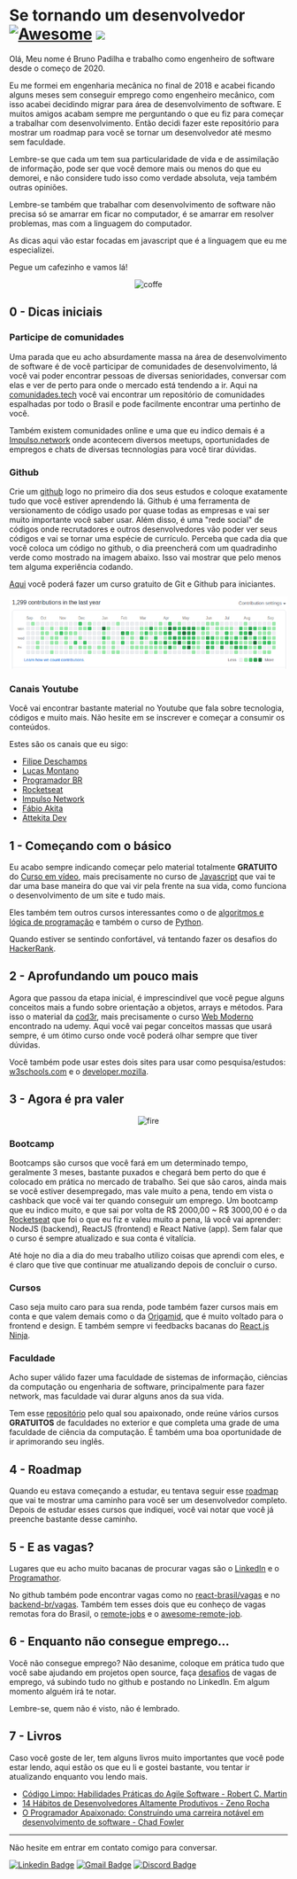 # Se tornando um desenvolvedor [![Awesome](https://cdn.rawgit.com/sindresorhus/awesome/d7305f38d29fed78fa85652e3a63e154dd8e8829/media/badge.svg)](https://github.com/sindresorhus/awesome#readme) [![](https://img.shields.io/twitter/follow/brpadilha.svg?style=social)](https://twitter.com/intent/follow?screen_name=brpadilha)



Olá, Meu nome é Bruno Padilha e trabalho como engenheiro de software desde o começo de 2020.

Eu me formei em engenharia mecânica no final de 2018 e acabei ficando alguns meses sem conseguir emprego como engenheiro mecânico, com isso
acabei decidindo migrar para área de desenvolvimento de software. E muitos amigos acabam sempre me perguntando o que eu
fiz para começar a trabalhar com desenvolvimento.
Então decidi fazer este repositório para mostrar um roadmap para você se tornar um desenvolvedor até mesmo sem faculdade.

Lembre-se que cada um tem sua particularidade de vida e de assimilação de informação, pode ser que você demore mais ou menos do que eu demorei, e não considere tudo isso como verdade absoluta, veja também outras opiniões.

Lembre-se também que trabalhar com desenvolvimento de software não precisa só se amarrar em ficar no computador, é se amarrar em resolver problemas, mas com a linguagem do computador.

As dicas aqui vão estar focadas em javascript que é a linguagem que eu me especializei.

Pegue um cafezinho e vamos lá!

<center>

![coffe](https://media2.giphy.com/avatars/good-morning/mBgOAyM6ww8i.gif)

</center>

## 0 - Dicas iniciais

### Participe de comunidades

Uma parada que eu acho absurdamente massa na área de desenvolvimento de software
é de você participar de comunidades de desenvolvimento, lá você
vai poder encontrar pessoas de diversas senioridades, conversar com elas e ver de perto para onde o mercado está tendendo a ir.
Aqui na [comunidades.tech](https://comunidades.tech/) você vai encontrar um repositório de comunidades espalhadas por todo o Brasil e pode facilmente encontrar uma pertinho de você.

Também existem comunidades online e uma que eu indico demais é a [Impulso.network](https://impulser.me/Uexw0m) onde acontecem diversos meetups,
oportunidades de empregos e chats de diversas tecnnologias para você tirar dúvidas.

### Github

Crie um [github](https://github.com) logo no primeiro dia dos seus estudos e coloque exatamente tudo que você estiver aprendendo lá. Github é uma ferramenta de versionamento de código usado por quase todas as empresas e vai ser muito importante você saber usar.
Além disso, é uma "rede social" de códigos onde recrutadores e outros desenvolvedores vão poder ver seus códigos e vai se tornar uma espécie de currículo. Perceba que cada dia que você coloca um código no github,
o dia preencherá com um quadradinho verde como mostrado na imagem abaixo. Isso vai mostrar que pelo menos tem alguma experiência codando.

[Aqui](https://www.udemy.com/course/git-e-github-para-iniciantes/) você poderá fazer um curso gratuito de Git e Github para iniciantes.

![github-contribuitions](assets/github-contributions.png)

### Canais Youtube

Você vai encontrar bastante material no Youtube que fala sobre tecnologia, códigos e muito mais. Não hesite em se inscrever e começar a consumir os conteúdos.

Estes são os canais que eu sigo:

- [Filipe Deschamps](https://www.youtube.com/channel/UCU5JicSrEM5A63jkJ2QvGYw)
- [Lucas Montano](https://www.youtube.com/channel/UCyHOBY6IDZF9zOKJPou2Rgg)
- [Programador BR](https://www.youtube.com/channel/UCrdgeUeCll2QKmqmihIgKBQ)
- [Rocketseat](https://www.youtube.com/channel/UCSfwM5u0Kce6Cce8_S72olg)
- [Impulso Network](https://www.youtube.com/channel/UChfPxID6Mi1GL3-o4ede6Ew)
- [Fábio Akita](https://www.youtube.com/user/AkitaOnRails)
- [Attekita Dev](https://www.youtube.com/channel/UCetRsdZxDQDcgVDJd6erz6g)

## 1 - Começando com o básico

Eu acabo sempre indicando começar pelo material totalmente **GRATUITO** do [Curso em vídeo](https://www.youtube.com/user/cursosemvideo), mais precisamente no curso de [Javascript](https://www.youtube.com/playlist?list=PLHz_AreHm4dlsK3Nr9GVvXCbpQyHQl1o1) que vai te dar uma base
maneira do que vai vir pela frente na sua vida, como funciona o desenvolvimento de um site e tudo mais.

Eles também tem outros cursos interessantes como o de [algoritmos e lógica de programação](https://www.youtube.com/watch?v=8mei6uVttho&list=PLtcmVcOuK65yUfMiVHiNCmKaAk3n333d9&ab_channel=CursoemV%C3%ADdeo) e também o curso de
[Python](https://www.youtube.com/watch?v=S9uPNppGsGo&list=PLvE-ZAFRgX8hnECDn1v9HNTI71veL3oW0).

Quando estiver se sentindo confortável, vá tentando fazer os desafios do [HackerRank](https://www.hackerrank.com/dashboard).

## 2 - Aprofundando um pouco mais

Agora que passou da etapa inicial, é imprescindível que você pegue alguns conceitos
mais a fundo sobre orientação a objetos, arrays e métodos. Para isso o material da [cod3r](https://www.cod3r.com.br/), mais precisamente o curso [Web Moderno](https://www.udemy.com/course/curso-web/) encontrado
na udemy. Aqui você vai pegar conceitos massas que usará sempre, é um ótimo
curso onde você poderá olhar sempre que tiver dúvidas.

Você também pode usar estes dois sites para usar como pesquisa/estudos: [w3schools.com](https://www.w3schools.com/) e o [developer.mozilla](https://developer.mozilla.org/pt-BR/docs/Web).

## 3 - Agora é pra valer

<center>

![fire](https://media1.giphy.com/media/13HgwGsXF0aiGY/giphy.gif)

</center>

### Bootcamp

Bootcamps são cursos que você fará em um determinado tempo, geralmente 3 meses, bastante puxados e chegará bem perto do que é colocado em prática no mercado de trabalho.
Sei que são caros, ainda mais se você estiver desempregado, mas vale muito a pena, tendo em vista o cashback que você vai ter quando conseguir um emprego.
Um bootcamp que eu indico muito, e que sai por volta de R$ 2000,00 ~ R$ 3000,00 é o da [Rocketseat](https://rocketseat.com.br/) que foi o que eu fiz e valeu muito a pena, lá você vai aprender: NodeJS (backend), ReactJS (frontend) e React Native (app).
Sem falar que o curso é sempre atualizado e sua conta é vitalícia.

Até hoje no dia a dia do meu trabalho utilizo coisas que aprendi com eles, e é claro que tive que continuar me atualizando depois de concluir o curso.

### Cursos

Caso seja muito caro para sua renda, pode também fazer cursos mais em conta e que valem demais como o da [Origamid](https://www.origamid.com/), que é muito voltado para o frontend e design.
E também sempre vi feedbacks bacanas do [React.js Ninja](https://www.udemy.com/course/curso-reactjs-ninja/?src=sac&kw=react).

### Faculdade

Acho super válido fazer uma faculdade de sistemas de informação, ciências da computação ou engenharia de software,
principalmente para fazer network, mas faculdade vai durar alguns anos da sua vida.

Tem esse [repositório](https://github.com/ossu/computer-science) pelo qual sou apaixonado, onde reúne vários cursos **GRATUITOS** de faculdades no exterior e que completa uma
grade de uma faculdade de
ciência da computação. É também uma boa oportunidade de ir aprimorando seu inglês.

## 4 - Roadmap

Quando eu estava começando a estudar, eu tentava seguir esse [roadmap](https://github.com/kamranahmedse/developer-roadmap) que vai te mostrar uma
caminho para você ser um desenvolvedor completo.
Depois de estudar esses cursos que indiquei, você vai notar que você já preenche bastante desse caminho.

## 5 - E as vagas?

Lugares que eu acho muito bacanas de procurar vagas são o [LinkedIn](https://www.linkedin.com/) e o [Programathor](https://programathor.com.br/jobs).

No github também pode encontrar vagas como no [react-brasil/vagas](https://github.com/react-brasil/vagas) e no [backend-br/vagas](https://github.com/backend-br/vagas/issues).
Também tem esses dois que eu conheço de vagas remotas fora do Brasil, o [remote-jobs](https://github.com/remoteintech/remote-jobs) e o [awesome-remote-job](https://github.com/lukasz-madon/awesome-remote-job).

## 6 - Enquanto não consegue emprego...

Você não consegue emprego? Não desanime, coloque em prática tudo que você sabe ajudando em projetos open source, faça [desafios](https://github.com/felipefialho/frontend-challenges) de vagas de emprego, vá subindo tudo no github
e postando no LinkedIn. Em algum momento alguém irá te notar.

Lembre-se, quem não é visto, não é lembrado.

## 7 - Livros

Caso você goste de ler, tem alguns livros muito importantes que você pode estar lendo, aqui estão os que eu li e gostei bastante, vou tentar ir atualizando enquanto vou lendo mais.

- [Código Limpo: Habilidades Práticas do Agile Software - Robert C. Martin](https://www.amazon.com.br/C%C3%B3digo-Limpo-Robert-C-Martin-ebook/dp/B085Q2K632/ref=sr_1_2?adgrpid=80165353086&dchild=1&gclid=EAIaIQobChMI8OKZ98X16wIVVYCRCh0J_w77EAAYASAAEgLpsvD_BwE&hvadid=426015457136&hvdev=c&hvlocphy=1001648&hvnetw=g&hvqmt=e&hvrand=2382991453628909219&hvtargid=kwd-468856013035&hydadcr=5622_11235117&keywords=c%C3%B3digo+limpo&qid=1600529751&sr=8-2&tag=hydrbrgk-20)
- [14 Hábitos de Desenvolvedores Altamente Produtivos - Zeno Rocha](https://www.amazon.com.br/14-H%C3%A1bitos-Desenvolvedores-Altamente-Produtivos-ebook/dp/B08BF7PZZX/ref=sr_1_1?__mk_pt_BR=%C3%85M%C3%85%C5%BD%C3%95%C3%91&dchild=1&keywords=14+dicas+desenvolvedor&qid=1600529797&sr=8-1)
- [O Programador Apaixonado: Construindo uma carreira notável em desenvolvimento de software - Chad Fowler](https://www.amazon.com.br/Programador-Apaixonado-Construindo-carreira-desenvolvimento-ebook/dp/B00VAAM7LE/ref=sr_1_6?__mk_pt_BR=%C3%85M%C3%85%C5%BD%C3%95%C3%91&dchild=1&keywords=Desenvolvedor+apaixonado&qid=1600529856&sr=8-6)

---

Não hesite em entrar em contato comigo para conversar.

[![Linkedin Badge](https://img.shields.io/badge/-BrunoPadilha-blue?style=flat-square&logo=Linkedin&logoColor=white&link=https://www.linkedin.com/in/brpadilha/)](https://www.linkedin.com/in/brpadilha/)
[![Gmail Badge](https://img.shields.io/badge/-brpadilha.dev@gmail.com-c14438?style=flat-square&logo=Gmail&logoColor=white&link=mailto:brpadilha.dev@gmail.com)](mailto:brpadilha.dev@gmail.com)
[![Discord Badge](https://img.shields.io/badge/-brpadilha%234062-7289DA?style=flat-square&logo=discord&logoColor=white&link=https://discord.com/)](https://discord.com/)
